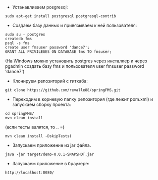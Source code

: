 - Устанавливаем posgresql:
```
sudo apt-get install postgresql postgresql-contrib
```

- Создаем базу данных и привязываем к ней пользователя:
```
sudo su - postgres
createdb fms
psql -s fms
create user fmsuser password 'dance7';
GRANT ALL PRIVILEGES ON DATABASE fms TO fmsuser;
```
(На Windows можно установить postgres через инсталлер и через pgadmin создать базу fms и пользователя  user fmsuser password 'dance7')

- Клонируем репозиторий с гитхаба:
```
git clone https://github.com/revalle88/springFMS.git
```

- Переходим в корневую папку репозитория (где лежит pom.xml) и запускаем сборку проекта:
```
cd springFMS/
mvn clean install
```
(если тесты валятся, то .. =)
```
mvn clean install -DskipTests)
```
- Запускаем приложение из jar файла.
```
java -jar target/demo-0.0.1-SNAPSHOT.jar
```

- Запускаем приложение в браузере:
```
http://localhost:8080/
```